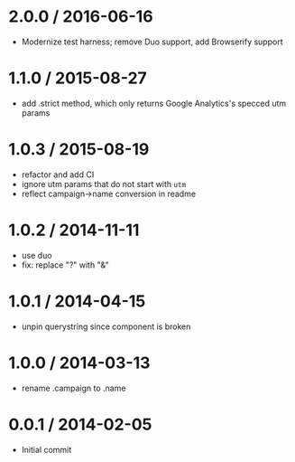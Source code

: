 2.0.0 / 2016-06-16
==================

 * Modernize test harness; remove Duo support, add Browserify support

1.1.0 / 2015-08-27
==================

  * add .strict method, which only returns Google Analytics's specced utm params

1.0.3 / 2015-08-19
==================

  * refactor and add CI
  * ignore utm params that do not start with `utm`
  * reflect campaign->name conversion in readme

1.0.2 / 2014-11-11
==================

  * use duo
  * fix: replace "?" with "&"

1.0.1 / 2014-04-15 
==================

 * unpin querystring since component is broken

1.0.0 / 2014-03-13
==================

 * rename .campaign to .name

0.0.1 / 2014-02-05
==================

 * Initial commit
